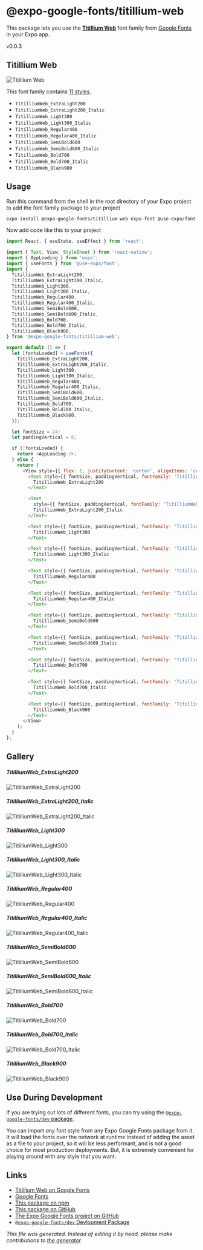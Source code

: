 # @expo-google-fonts/titillium-web

This package lets you use the [**Titillium Web**](https://fonts.google.com/specimen/Titillium+Web) font family from [Google Fonts](https://fonts.google.com/) in your Expo app.

v0.0.3

## Titillium Web

![Titillium Web](./font-family.png)

This font family contains [11 styles](#gallery).

- `TitilliumWeb_ExtraLight200`
- `TitilliumWeb_ExtraLight200_Italic`
- `TitilliumWeb_Light300`
- `TitilliumWeb_Light300_Italic`
- `TitilliumWeb_Regular400`
- `TitilliumWeb_Regular400_Italic`
- `TitilliumWeb_SemiBold600`
- `TitilliumWeb_SemiBold600_Italic`
- `TitilliumWeb_Bold700`
- `TitilliumWeb_Bold700_Italic`
- `TitilliumWeb_Black900`

## Usage

Run this command from the shell in the root directory of your Expo project to add the font family package to your project
```sh
expo install @expo-google-fonts/titillium-web expo-font @use-expo/font
```

Now add code like this to your project
```js
import React, { useState, useEffect } from 'react';

import { Text, View, StyleSheet } from 'react-native';
import { AppLoading } from 'expo';
import { useFonts } from '@use-expo/font';
import {
  TitilliumWeb_ExtraLight200,
  TitilliumWeb_ExtraLight200_Italic,
  TitilliumWeb_Light300,
  TitilliumWeb_Light300_Italic,
  TitilliumWeb_Regular400,
  TitilliumWeb_Regular400_Italic,
  TitilliumWeb_SemiBold600,
  TitilliumWeb_SemiBold600_Italic,
  TitilliumWeb_Bold700,
  TitilliumWeb_Bold700_Italic,
  TitilliumWeb_Black900,
} from '@expo-google-fonts/titillium-web';

export default () => {
  let [fontsLoaded] = useFonts({
    TitilliumWeb_ExtraLight200,
    TitilliumWeb_ExtraLight200_Italic,
    TitilliumWeb_Light300,
    TitilliumWeb_Light300_Italic,
    TitilliumWeb_Regular400,
    TitilliumWeb_Regular400_Italic,
    TitilliumWeb_SemiBold600,
    TitilliumWeb_SemiBold600_Italic,
    TitilliumWeb_Bold700,
    TitilliumWeb_Bold700_Italic,
    TitilliumWeb_Black900,
  });

  let fontSize = 24;
  let paddingVertical = 6;

  if (!fontsLoaded) {
    return <AppLoading />;
  } else {
    return (
      <View style={{ flex: 1, justifyContent: 'center', alignItems: 'center' }}>
        <Text style={{ fontSize, paddingVertical, fontFamily: 'TitilliumWeb_ExtraLight200' }}>
          TitilliumWeb_ExtraLight200
        </Text>

        <Text
          style={{ fontSize, paddingVertical, fontFamily: 'TitilliumWeb_ExtraLight200_Italic' }}>
          TitilliumWeb_ExtraLight200_Italic
        </Text>

        <Text style={{ fontSize, paddingVertical, fontFamily: 'TitilliumWeb_Light300' }}>
          TitilliumWeb_Light300
        </Text>

        <Text style={{ fontSize, paddingVertical, fontFamily: 'TitilliumWeb_Light300_Italic' }}>
          TitilliumWeb_Light300_Italic
        </Text>

        <Text style={{ fontSize, paddingVertical, fontFamily: 'TitilliumWeb_Regular400' }}>
          TitilliumWeb_Regular400
        </Text>

        <Text style={{ fontSize, paddingVertical, fontFamily: 'TitilliumWeb_Regular400_Italic' }}>
          TitilliumWeb_Regular400_Italic
        </Text>

        <Text style={{ fontSize, paddingVertical, fontFamily: 'TitilliumWeb_SemiBold600' }}>
          TitilliumWeb_SemiBold600
        </Text>

        <Text style={{ fontSize, paddingVertical, fontFamily: 'TitilliumWeb_SemiBold600_Italic' }}>
          TitilliumWeb_SemiBold600_Italic
        </Text>

        <Text style={{ fontSize, paddingVertical, fontFamily: 'TitilliumWeb_Bold700' }}>
          TitilliumWeb_Bold700
        </Text>

        <Text style={{ fontSize, paddingVertical, fontFamily: 'TitilliumWeb_Bold700_Italic' }}>
          TitilliumWeb_Bold700_Italic
        </Text>

        <Text style={{ fontSize, paddingVertical, fontFamily: 'TitilliumWeb_Black900' }}>
          TitilliumWeb_Black900
        </Text>
      </View>
    );
  }
};

```

## Gallery

##### TitilliumWeb_ExtraLight200
![TitilliumWeb_ExtraLight200](./19772d85bad94abc7a76fc4a64849db9638e9c00e7e0dadd3872a583b74adbe3.ttf.png)

##### TitilliumWeb_ExtraLight200_Italic
![TitilliumWeb_ExtraLight200_Italic](./a39917b8e97b8433f10dae6821885f087662f1062a48a366f2f2f287c74ecb6c.ttf.png)

##### TitilliumWeb_Light300
![TitilliumWeb_Light300](./7da8c41b9e519ca322471fc0bdcc15a795423fb09cbf094a6787142218ec1c9e.ttf.png)

##### TitilliumWeb_Light300_Italic
![TitilliumWeb_Light300_Italic](./f0ff528b94c980870d32757c89817e790c119bea9de817d49334ba1a3f04ef9a.ttf.png)

##### TitilliumWeb_Regular400
![TitilliumWeb_Regular400](./ba6d03922294b498b3e57ace654a9ee6715c33081cd24c1df56004ca64ba6e66.ttf.png)

##### TitilliumWeb_Regular400_Italic
![TitilliumWeb_Regular400_Italic](./d785f9b4efc2d7f91a854d36930d269122091296e25a46cc7931e2cd717567d5.ttf.png)

##### TitilliumWeb_SemiBold600
![TitilliumWeb_SemiBold600](./8c9b215a8e543b09a087afec74223fb41a74378deb5b83c8457630d03f0b5fc3.ttf.png)

##### TitilliumWeb_SemiBold600_Italic
![TitilliumWeb_SemiBold600_Italic](./e43b57298b99f0da6d3bfa3de072e88a539bf01332c5232e8e29dfee09cb859c.ttf.png)

##### TitilliumWeb_Bold700
![TitilliumWeb_Bold700](./10e8c4207611b16691202b4204f5fbd4e27aa240a45dbb2ca91f63f341056539.ttf.png)

##### TitilliumWeb_Bold700_Italic
![TitilliumWeb_Bold700_Italic](./dd23a74d333a9694f51ccb193efddc8d38e892053eca374882e2fe4043181559.ttf.png)

##### TitilliumWeb_Black900
![TitilliumWeb_Black900](./742f14f17526638a90f24974f5222008c89acabe2c636deb378ba287cf381bc6.ttf.png)


## Use During Development

If you are trying out lots of different fonts, you can try using the [`@expo-google-fonts/dev` package](https://www.npmjs.com/package/@expo-google-fonts/dev).

You can import *any* font style from any Expo Google Fonts package from it. It will load the fonts
over the network at runtime instead of adding the asset as a file to your project, so it will be 
less performant, and is not a good choice for most production deployments. But, it is extremely convenient
for playing around with any style that you want.

## Links

- [Titillium Web on Google Fonts](https://fonts.google.com/specimen/Titillium+Web)
- [Google Fonts](https://fonts.google.com/)
- [This package on npm](https://www.npmjs.com/package/@expo-google-fonts/titillium-web)
- [This package on GitHub](https://github.com/expo/google-fonts/tree/master/font-packages/titillium-web)
- [The Expo Google Fonts project on GitHub](https://github.com/expo/google-fonts)
- [`@expo-google-fonts/dev` Devlopment Package](https://github.com/expo/google-fonts/tree/master/font-packages/dev)


*This file was generated. Instead of editing it by head, please make contributions to [the generator](https://github.com/expo/google-fonts/tree/master/packages/generator)*
